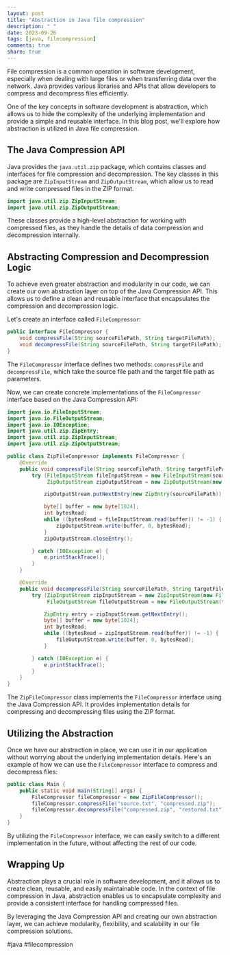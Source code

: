 ```yaml
---
layout: post
title: "Abstraction in Java file compression"
description: " "
date: 2023-09-26
tags: [java, filecompression]
comments: true
share: true
---
```


File compression is a common operation in software development, especially when dealing with large files or when transferring data over the network. Java provides various libraries and APIs that allow developers to compress and decompress files efficiently.

One of the key concepts in software development is abstraction, which allows us to hide the complexity of the underlying implementation and provide a simple and reusable interface. In this blog post, we'll explore how abstraction is utilized in Java file compression.

## The Java Compression API

Java provides the `java.util.zip` package, which contains classes and interfaces for file compression and decompression. The key classes in this package are `ZipInputStream` and `ZipOutputStream`, which allow us to read and write compressed files in the ZIP format.

```java
import java.util.zip.ZipInputStream;
import java.util.zip.ZipOutputStream;
```

These classes provide a high-level abstraction for working with compressed files, as they handle the details of data compression and decompression internally.

## Abstracting Compression and Decompression Logic

To achieve even greater abstraction and modularity in our code, we can create our own abstraction layer on top of the Java Compression API. This allows us to define a clean and reusable interface that encapsulates the compression and decompression logic.

Let's create an interface called `FileCompressor`:

```java
public interface FileCompressor {
    void compressFile(String sourceFilePath, String targetFilePath);
    void decompressFile(String sourceFilePath, String targetFilePath);
}
```

The `FileCompressor` interface defines two methods: `compressFile` and `decompressFile`, which take the source file path and the target file path as parameters.

Now, we can create concrete implementations of the `FileCompressor` interface based on the Java Compression API:

```java
import java.io.FileInputStream;
import java.io.FileOutputStream;
import java.io.IOException;
import java.util.zip.ZipEntry;
import java.util.zip.ZipInputStream;
import java.util.zip.ZipOutputStream;

public class ZipFileCompressor implements FileCompressor {
    @Override
    public void compressFile(String sourceFilePath, String targetFilePath) {
        try (FileInputStream fileInputStream = new FileInputStream(sourceFilePath);
             ZipOutputStream zipOutputStream = new ZipOutputStream(new FileOutputStream(targetFilePath))) {

            zipOutputStream.putNextEntry(new ZipEntry(sourceFilePath));

            byte[] buffer = new byte[1024];
            int bytesRead;
            while ((bytesRead = fileInputStream.read(buffer)) != -1) {
                zipOutputStream.write(buffer, 0, bytesRead);
            }
            zipOutputStream.closeEntry();

        } catch (IOException e) {
            e.printStackTrace();
        }
    }

    @Override
    public void decompressFile(String sourceFilePath, String targetFilePath) {
        try (ZipInputStream zipInputStream = new ZipInputStream(new FileInputStream(sourceFilePath));
             FileOutputStream fileOutputStream = new FileOutputStream(targetFilePath)) {

            ZipEntry entry = zipInputStream.getNextEntry();
            byte[] buffer = new byte[1024];
            int bytesRead;
            while ((bytesRead = zipInputStream.read(buffer)) != -1) {
                fileOutputStream.write(buffer, 0, bytesRead);
            }

        } catch (IOException e) {
            e.printStackTrace();
        }
    }
}
```

The `ZipFileCompressor` class implements the `FileCompressor` interface using the Java Compression API. It provides implementation details for compressing and decompressing files using the ZIP format.

## Utilizing the Abstraction

Once we have our abstraction in place, we can use it in our application without worrying about the underlying implementation details. Here's an example of how we can use the `FileCompressor` interface to compress and decompress files:

```java
public class Main {
    public static void main(String[] args) {
        FileCompressor fileCompressor = new ZipFileCompressor();
        fileCompressor.compressFile("source.txt", "compressed.zip");
        fileCompressor.decompressFile("compressed.zip", "restored.txt");
    }
}
```

By utilizing the `FileCompressor` interface, we can easily switch to a different implementation in the future, without affecting the rest of our code.

## Wrapping Up

Abstraction plays a crucial role in software development, and it allows us to create clean, reusable, and easily maintainable code. In the context of file compression in Java, abstraction enables us to encapsulate complexity and provide a consistent interface for handling compressed files.

By leveraging the Java Compression API and creating our own abstraction layer, we can achieve modularity, flexibility, and scalability in our file compression solutions.

#java #filecompression